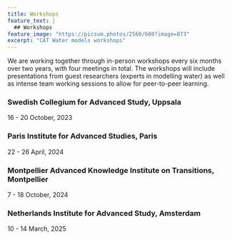 ```yaml
---
title: Workshops
feature_text: |
  ## Workshops
feature_image: "https://picsum.photos/2560/600?image=873"
excerpt: "CAT Water models workshops"
---
```


We are working together through in-person workshops every six months over two years, with four meetings in total. The workshops will include presentations from guest researchers (experts in modelling water) as well as intense team working sessions to allow for peer-to-peer learning. 

### Swedish Collegium for Advanced Study, Uppsala

16 - 20 October, 2023

### Paris Institute for Advanced Studies, Paris

22 - 26 April, 2024

### Montpellier Advanced Knowledge Institute on Transitions, Montpellier

7 - 18 October, 2024

### Netherlands Institute for Advanced Study, Amsterdam

10 - 14 March, 2025
